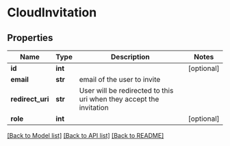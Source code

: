 # CloudInvitation

## Properties
Name | Type | Description | Notes
------------ | ------------- | ------------- | -------------
**id** | **int** |  | [optional] 
**email** | **str** | email of the user to invite | 
**redirect_uri** | **str** | User will be redirected to this uri when they accept the invitation | 
**role** | **int** |  | [optional] 

[[Back to Model list]](../README.md#documentation-for-models) [[Back to API list]](../README.md#documentation-for-api-endpoints) [[Back to README]](../README.md)


